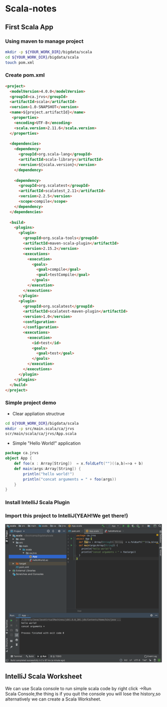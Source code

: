 # Scala-notes
## First Scala App
### Using maven to manage project
```bash
mkdir -p ${YOUR_WORK_DIR}/bigdata/scala
cd ${YOUR_WORK_DIR}/bigdata/scala
touch pom.xml
```
### Create pom.xml
```html
<project>
  <modelVersion>4.0.0</modelVersion>
  <groupId>ca.jrvs</groupId>
  <artifactId>scala</artifactId>
  <version>1.0-SNAPSHOT</version>
  <name>${project.artifactId}</name>
   <properties>
    <encoding>UTF-8</encoding>
    <scala.version>2.11.6</scala.version>
  </properties>

  <dependencies>
    <dependency>
      <groupId>org.scala-lang</groupId>
      <artifactId>scala-library</artifactId>
      <version>${scala.version}</version>
    </dependency>

    <dependency>
      <groupId>org.scalatest</groupId>
      <artifactId>scalatest_2.11</artifactId>
      <version>2.2.5</version>
      <scope>compile</scope>
    </dependency>
  </dependencies>

  <build>
    <plugins>
      <plugin>
        <groupId>org.scala-tools</groupId>
        <artifactId>maven-scala-plugin</artifactId>
        <version>2.15.2</version>
        <executions>
          <execution>
            <goals>
              <goal>compile</goal>
              <goal>testCompile</goal>
            </goals>
          </execution>
        </executions>
      </plugin>
      <plugin>
        <groupId>org.scalatest</groupId>
        <artifactId>scalatest-maven-plugin</artifactId>
        <version>1.0</version>
        <configuration>
        </configuration>
        <executions>
          <execution>
            <id>test</id>
            <goals>
              <goal>test</goal>
            </goals>
          </execution>
        </executions>
      </plugin>
    </plugins>
  </build>
</project>
```
### Simple project demo
- Clear appliation structrue
```sh
cd ${YOUR_WORK_DIR}/bigdata/scala
mkdir -p src/main.scala/ca/jrvs
scr/main/scala/ca/jrvs/App.scala
```
- Simple "Hello World!" application
```scala
package ca.jrvs
object App {
	def foo(x : Array[String])  = x.foldLeft("")((a,b)=>a + b)
	def main(args:Array[String]) {
		println("hello world!")
		println("concat arguments = " + foo(args))
	}
}
```
### Install IntelliJ Scala Plugin
### Import this project to IntelliJ(YEAH!We get there!)
![](https://github.com/keshang-xxpk/Scala-notes/blob/master/Assest/Screen%20Shot%202019-09-19%20at%201.21.50%20PM.png)
## IntelliJ Scala Worksheet
We can use Scala console to run simple scala code by right click ->Run Scala Console,the thing is if you quit the console you will lose the history,so alternatively we can create a Scala Worksheet.
